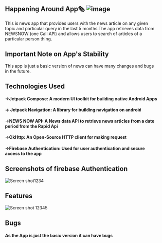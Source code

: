  ## Happening Around App🗞️ ![image](https://github.com/ranadheeraj/Happening_Around/assets/93979078/3ac491f2-1d89-476a-8c70-7c65fa40ccdb)

 This is news app that provides users with the news article on any given topic and particular query in the last 5 months.The app retrieves data from NEWSNOW (one Call API) and allows users to search of articles of a particular person thing.
 ## Important Note on App's Stability
 This app is just a basic version of news can have many changes and bugs in the future.
 ## Technologies Used
 #### ->Jetpack Compose: A modern UI toolkit for building native Android Apps 
 #### -> Jetpack Navigation: A library for building navigation on android
 #### ->NEWS NOW API: A News data API to retrieve news articles from a date period from the Rapid Api 
 #### ->OkHttp: An Open-Source HTTP client for making request 
 #### ->Firebase Authentication: Used for user authentication and secure access to the app
 ## Screenshots of firebase Authentication
 ![Screen shot1234](https://github.com/ranadheeraj/Happening_Around/assets/93979078/a3c65bae-a161-493b-9d7b-bc14cf854bac)
 ## Features
 ![Screen shot 12345](https://github.com/ranadheeraj/Happening_Around/assets/93979078/ad6ed823-9895-4ede-b955-bef2df9af28d)
 ##  Bugs
 #### As the App is just the basic version it can have bugs


 
